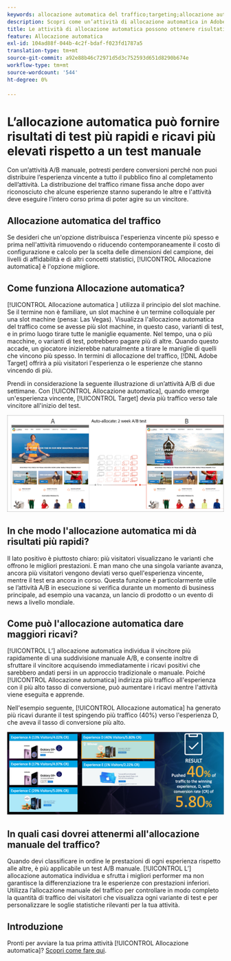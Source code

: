```yaml
---
keywords: allocazione automatica del traffico;targeting;allocazione automatica;allocazione automatica
description: Scopri come un’attività di allocazione automatica in Adobe [!DNL Target] identifica un vincitore tra due o più esperienze e ridistribuisce automaticamente più traffico per il vincitore.
title: Le attività di allocazione automatica possono ottenere risultati più rapidi e ricavi più elevati?
feature: Allocazione automatica
exl-id: 104ad88f-044b-4c2f-bdaf-f023fd1787a5
translation-type: tm+mt
source-git-commit: a92e88b46c72971d5d3c752593d651d8290b674e
workflow-type: tm+mt
source-wordcount: '544'
ht-degree: 0%

---
```


# L’allocazione automatica può fornire risultati di test più rapidi e ricavi più elevati rispetto a un test manuale

Con un’attività A/B manuale, potresti perdere conversioni perché non puoi distribuire l’esperienza vincente a tutto il pubblico fino al completamento dell’attività. La distribuzione del traffico rimane fissa anche dopo aver riconosciuto che alcune esperienze stanno superando le altre e l&#39;attività deve eseguire l&#39;intero corso prima di poter agire su un vincitore.

## Allocazione automatica del traffico

Se desideri che un&#39;opzione distribuisca l&#39;esperienza vincente più spesso e prima nell&#39;attività rimuovendo o riducendo contemporaneamente il costo di configurazione e calcolo per la scelta delle dimensioni del campione, dei livelli di affidabilità e di altri concetti statistici, [!UICONTROL Allocazione automatica] è l&#39;opzione migliore.

## Come funziona Allocazione automatica?

[!UICONTROL Allocazione automatica ] utilizza il principio del slot machine. Se il termine non è familiare, un slot machine è un termine colloquiale per una slot machine (pensa: Las Vegas). Visualizza l&#39;allocazione automatica del traffico come se avesse più slot machine, in questo caso, varianti di test, e in primo luogo tirare tutte le maniglie equamente. Nel tempo, una o più macchine, o varianti di test, potrebbero pagare più di altre. Quando questo accade, un giocatore inizierebbe naturalmente a tirare le maniglie di quelli che vincono più spesso. In termini di allocazione del traffico, [!DNL Adobe Target] offrirà a più visitatori l&#39;esperienza o le esperienze che stanno vincendo di più.

Prendi in considerazione la seguente illustrazione di un’attività A/B di due settimane. Con [!UICONTROL Allocazione automatica], quando emerge un&#39;esperienza vincente, [!UICONTROL Target] devia più traffico verso tale vincitore all&#39;inizio del test.

![Illustrazione di Allocazione automatica](/help/c-activities/automated-traffic-allocation/assets/Auto-Allocate-test.png)

## In che modo l&#39;allocazione automatica mi dà risultati più rapidi?

Il lato positivo è piuttosto chiaro: più visitatori visualizzano le varianti che offrono le migliori prestazioni. E man mano che una singola variante avanza, ancora più visitatori vengono deviati verso quell&#39;esperienza vincente, mentre il test era ancora in corso. Questa funzione è particolarmente utile se l’attività A/B in esecuzione si verifica durante un momento di business principale, ad esempio una vacanza, un lancio di prodotto o un evento di news a livello mondiale.

## Come può l&#39;allocazione automatica dare maggiori ricavi?

[!UICONTROL L’] allocazione automatica individua il vincitore più rapidamente di una suddivisione manuale A/B, e consente inoltre di sfruttare il vincitore acquisendo immediatamente i ricavi positivi che sarebbero andati persi in un approccio tradizionale o manuale. Poiché [!UICONTROL Allocazione automatica] indirizza più traffico all&#39;esperienza con il più alto tasso di conversione, può aumentare i ricavi mentre l&#39;attività viene eseguita e apprende.

Nell&#39;esempio seguente, [!UICONTROL Allocazione automatica] ha generato più ricavi durante il test spingendo più traffico (40%) verso l&#39;esperienza D, che aveva il tasso di conversione più alto.

![L&#39;allocazione automatica fornisce un&#39;illustrazione più dettagliata dei ricavi](/help/c-activities/automated-traffic-allocation/assets/five-experiences.png)

## In quali casi dovrei attenermi all&#39;allocazione manuale del traffico?

Quando devi classificare in ordine le prestazioni di ogni esperienza rispetto alle altre, è più applicabile un test A/B manuale. [!UICONTROL L’] allocazione automatica individua e sfrutta i migliori performer ma non garantisce la differenziazione tra le esperienze con prestazioni inferiori. Utilizza l’allocazione manuale del traffico per controllare in modo completo la quantità di traffico dei visitatori che visualizza ogni variante di test e per personalizzare le soglie statistiche rilevanti per la tua attività.

## Introduzione

Pronti per avviare la tua prima attività [!UICONTROL Allocazione automatica]? [Scopri come fare qui](/help/c-activities/automated-traffic-allocation/automated-traffic-allocation.md).
